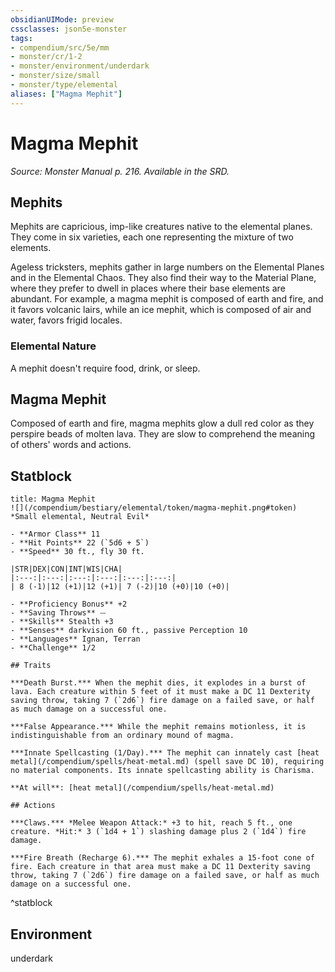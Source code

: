 ```yaml
---
obsidianUIMode: preview
cssclasses: json5e-monster
tags:
- compendium/src/5e/mm
- monster/cr/1-2
- monster/environment/underdark
- monster/size/small
- monster/type/elemental
aliases: ["Magma Mephit"]
---
```

# Magma Mephit
*Source: Monster Manual p. 216. Available in the SRD.*  

## Mephits

Mephits are capricious, imp-like creatures native to the elemental planes. They come in six varieties, each one representing the mixture of two elements.

Ageless tricksters, mephits gather in large numbers on the Elemental Planes and in the Elemental Chaos. They also find their way to the Material Plane, where they prefer to dwell in places where their base elements are abundant. For example, a magma mephit is composed of earth and fire, and it favors volcanic lairs, while an ice mephit, which is composed of air and water, favors frigid locales.

### Elemental Nature

A mephit doesn't require food, drink, or sleep.

## Magma Mephit

Composed of earth and fire, magma mephits glow a dull red color as they perspire beads of molten lava. They are slow to comprehend the meaning of others' words and actions.

## Statblock

```ad-statblock
title: Magma Mephit
![](/compendium/bestiary/elemental/token/magma-mephit.png#token)
*Small elemental, Neutral Evil*

- **Armor Class** 11 
- **Hit Points** 22 (`5d6 + 5`)
- **Speed** 30 ft., fly 30 ft.

|STR|DEX|CON|INT|WIS|CHA|
|:---:|:---:|:---:|:---:|:---:|:---:|
| 8 (-1)|12 (+1)|12 (+1)| 7 (-2)|10 (+0)|10 (+0)|

- **Proficiency Bonus** +2
- **Saving Throws** ⏤
- **Skills** Stealth +3
- **Senses** darkvision 60 ft., passive Perception 10
- **Languages** Ignan, Terran
- **Challenge** 1/2

## Traits

***Death Burst.*** When the mephit dies, it explodes in a burst of lava. Each creature within 5 feet of it must make a DC 11 Dexterity saving throw, taking 7 (`2d6`) fire damage on a failed save, or half as much damage on a successful one.

***False Appearance.*** While the mephit remains motionless, it is indistinguishable from an ordinary mound of magma.

***Innate Spellcasting (1/Day).*** The mephit can innately cast [heat metal](/compendium/spells/heat-metal.md) (spell save DC 10), requiring no material components. Its innate spellcasting ability is Charisma.

**At will**: [heat metal](/compendium/spells/heat-metal.md)

## Actions

***Claws.*** *Melee Weapon Attack:* +3 to hit, reach 5 ft., one creature. *Hit:* 3 (`1d4 + 1`) slashing damage plus 2 (`1d4`) fire damage.

***Fire Breath (Recharge 6).*** The mephit exhales a 15-foot cone of fire. Each creature in that area must make a DC 11 Dexterity saving throw, taking 7 (`2d6`) fire damage on a failed save, or half as much damage on a successful one.
```
^statblock

## Environment

underdark